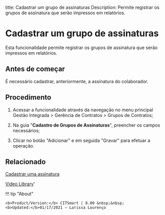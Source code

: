 title: Cadastrar um grupo de assinaturas
Description: Permite registrar os grupos de assinatura que serão impressos em relatórios.
# Cadastrar um grupo de assinaturas

Esta funcionalidade permite registrar os grupos de assinatura que serão impressos em relatórios.

Antes de começar
----------------

É necessário cadastrar, anteriormente, a assinatura do colaborador.

Procedimento
------------

1.  Acessar a funcionalidade através da navegação no menu principal Gestão
    Integrada \> Gerência de Contratos \> Grupos de Contratos;

2.  Na guia "**Cadastro de Grupos de Assinaturas**", preencher os campos
    necessários;

3.  Clicar no botão "Adicionar" e em seguida "Gravar" para efetuar a operação.

Relacionado
-----------

[Cadastrar uma assinatura](/pt-br/citsmart-platform-8/additional-features/contract-management/configuration/register-subscription.html)

<i class='fa fa-youtube-play  fa-2x' style='color:#97ce17;vertical-align: middle;'> </i> [Video Library](https://www.youtube.com/playlist?list=PLB5qK2uzf2RNUc7XoNAAOyo3Ex5fKM2db)'

!!! tip "About"

    <b>Product/Version:</b> CITSmart | 8.00 &nbsp;&nbsp;
    <b>Updated:</b>01/17/2021 – Larissa Lourenço
